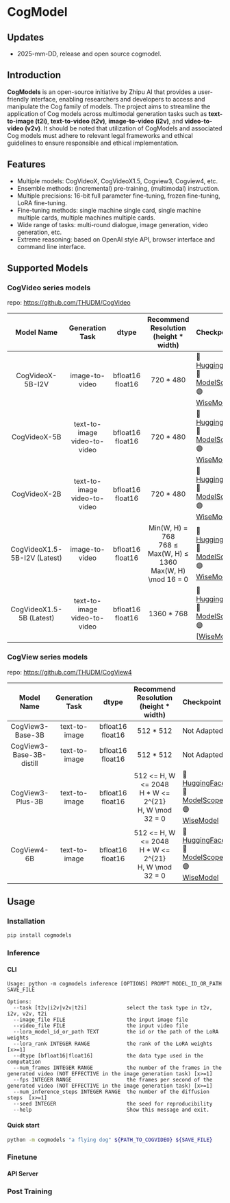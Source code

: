 # CogModel

## Updates

- 2025-mm-DD, release and open source cogmodel.

## Introduction

**CogModels** is an open-source initiative by Zhipu AI that provides a user-friendly interface, enabling researchers and developers to access and manipulate the Cog family of models. The project aims to streamline the application of Cog models across multimodal generation tasks such as **text-to-image (t2i)**, **text-to-video (t2v)**, **image-to-video (i2v)**, and **video-to-video (v2v)**. It should be noted that utilization of CogModels and associated Cog models must adhere to relevant legal frameworks and ethical guidelines to ensure responsible and ethical implementation.

## Features
- Multiple models: CogVideoX, CogVideoX1.5, Cogview3, Cogview4, etc.
- Ensemble methods: (incremental) pre-training, (multimodal) instruction.
- Multiple precisions: 16-bit full parameter fine-tuning, frozen fine-tuning, LoRA fine-tuning.
- Fine-tuning methods: single machine single card, single machine multiple cards, multiple machines multiple cards.
- Wide range of tasks: multi-round dialogue, image generation, video generation, etc.
- Extreme reasoning: based on OpenAI style API, browser interface and command line interface.

## Supported Models
### CogVideo series models

repo: https://github.com/THUDM/CogVideo

|Model Name| Generation Task | dtype | Recommend Resolution<br>(height * width) | Checkpoint |
|:---:|:---:|:---:|:---:|:---|
| CogVideoX-5B-I2V | image-to-video | bfloat16<br>float16 | 720 * 480 | 🤗 [HuggingFace](https://huggingface.co/THUDM/CogVideoX-5b-I2V) <br> 🤖 [ModelScope](https://modelscope.cn/models/ZhipuAI/CogVideoX-5b-I2V) <br> 🟣 [WiseModel](https://wisemodel.cn/models/ZhipuAI/CogVideoX-5b-I2V) |
| CogVideoX-5B | text-to-image <br> video-to-video | bfloat16<br>float16 | 720 * 480 | 🤗 [HuggingFace](https://huggingface.co/THUDM/CogVideoX-5b) <br> 🤖 [ModelScope](https://modelscope.cn/models/ZhipuAI/CogVideoX-5b) <br> 🟣 [WiseModel](https://wisemodel.cn/models/ZhipuAI/CogVideoX-5b) |
| CogVideoX-2B | text-to-image <br> video-to-video | bfloat16<br>float16 | 720 * 480 | 🤗 [HuggingFace](https://huggingface.co/THUDM/CogVideoX-2b) <br> 🤖 [ModelScope](https://modelscope.cn/models/ZhipuAI/CogVideoX-2b) <br> 🟣 [WiseModel](https://wisemodel.cn/models/ZhipuAI/CogVideoX-2b) |
| CogVideoX1.5-5B-I2V (Latest) | image-to-video | bfloat16<br>float16 | Min(W, H) = 768 <br> 768 ≤ Max(W, H) ≤ 1360 <br> Max(W, H) \mod 16 = 0 | 🤗 [HuggingFace](https://huggingface.co/THUDM/CogVideoX1.5-5B-I2V) <br> 🤖 [ModelScope](https://modelscope.cn/models/ZhipuAI/CogVideoX1.5-5B-I2V) <br> 🟣 [WiseModel](https://wisemodel.cn/models/ZhipuAI/CogVideoX1.5-5B-I2V) |
| CogVideoX1.5-5B (Latest) | text-to-image <br> video-to-video | bfloat16<br>float16 | 1360 * 768 | 🤗 [HuggingFace](https://huggingface.co/THUDM/CogVideoX1.5-5B) <br> 🤖 [ModelScope](https://modelscope.cn/models/ZhipuAI/CogVideoX1.5-5B) <br> 🟣 [[WiseModel](https://wisemodel.cn/models/ZhipuAI/CogVideoX1.5-5B)] |

### CogView series models

repo: https://github.com/THUDM/CogView4

|Model Name| Generation Task | dtype | Recommend Resolution<br>(height * width) | Checkpoint |
|:---:|:---:|:---:|:---:|:---|
| CogView3-Base-3B | text-to-image | bfloat16<br>float16 | 512 * 512 | Not Adapted |
| CogView3-Base-3B-distill | text-to-image | bfloat16<br>float16 | 512 * 512 |Not Adapted |
| CogView3-Plus-3B | text-to-image | bfloat16<br>float16 | 512 <= H, W <= 2048 <br> H * W <= 2^{21} <br> H, W \mod 32 = 0 | 🤗 [HuggingFace](https://huggingface.co/THUDM/CogView3-Plus-3B) <br> 🤖 [ModelScope](https://modelscope.cn/models/ZhipuAI/CogView3-Plus-3B) <br> 🟣 [WiseModel](https://wisemodel.cn/models/ZhipuAI/CogView3-Plus-3B) |
| CogView4-6B | text-to-image | bfloat16<br>float16 | 512 <= H, W <= 2048 <br> H * W <= 2^{21} <br> H, W \mod 32 = 0 | 🤗 [HuggingFace](https://huggingface.co/THUDM/CogView4-6B) <br> 🤖 [ModelScope](https://modelscope.cn/models/ZhipuAI/CogView4-6B) <br> 🟣 [WiseModel](https://wisemodel.cn/models/ZhipuAI/CogView4-6B) |

## Usage
### Installation

```bash
pip install cogmodels
```

### Inference

#### CLI

```text
Usage: python -m cogmodels inference [OPTIONS] PROMPT MODEL_ID_OR_PATH SAVE_FILE

Options:
  --task [t2v|i2v|v2v|t2i]             select the task type in t2v, i2v, v2v, t2i
  --image_file FILE                    the input image file
  --video_file FILE                    the input video file
  --lora_model_id_or_path TEXT         the id or the path of the LoRA weights
  --lora_rank INTEGER RANGE            the rank of the LoRA weights  [x>=1]
  --dtype [bfloat16|float16]           the data type used in the computation
  --num_frames INTEGER RANGE           the number of the frames in the generated video (NOT EFFECTIVE in the image generation task) [x>=1]
  --fps INTEGER RANGE                  the frames per second of the generated video (NOT EFFECTIVE in the image generation task) [x>=1]
  --num_inference_steps INTEGER RANGE  the number of the diffusion steps  [x>=1]
  --seed INTEGER                       the seed for reproducibility
  --help                               Show this message and exit.
```

#### Quick start
```bash
python -m cogmodels "a flying dog" ${PATH_TO_COGVIDEO} ${SAVE_FILE}
```

### Finetune


#### API Server

### Post Training
